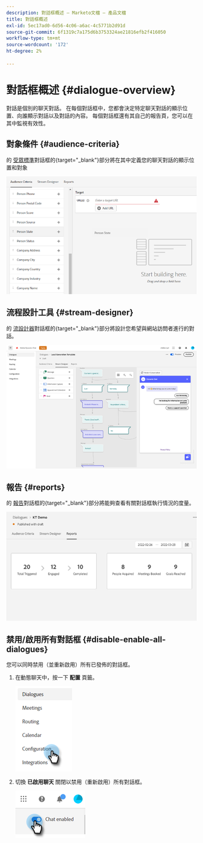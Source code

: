 ```yaml
---
description: 對話框概述 — Marketo文檔 — 產品文檔
title: 對話框概述
exl-id: 5ec17ad0-6d56-4c06-a6ac-4c5771b2d91d
source-git-commit: 6f1319c7a175d6b3753324ae21816efb2f416050
workflow-type: tm+mt
source-wordcount: '172'
ht-degree: 2%

---
```


# 對話框概述 {#dialogue-overview}

對話是個別的聊天對話。 在每個對話框中，您都會決定特定聊天對話的顯示位置、向誰顯示對話以及對話的內容。 每個對話框還有其自己的報告頁，您可以在其中監視有效性。

## 對象條件 {#audience-criteria}

的 [受眾標準](/help/marketo/product-docs/demand-generation/dynamic-chat/dialogues/audience-criteria.md)對話框的{target=&quot;_blank&quot;}部分將在其中定義您的聊天對話的顯示位置和對象

![](assets/dialogue-overview-1.png)

## 流程設計工具 {#stream-designer}

的 [流設計器](/help/marketo/product-docs/demand-generation/dynamic-chat/dialogues/stream-designer.md)對話框的{target=&quot;_blank&quot;}部分將設計您希望與網站訪問者進行的對話。

![](assets/dialogue-overview-2.png)

## 報告 {#reports}

的 [報告](/help/marketo/product-docs/demand-generation/dynamic-chat/dialogues/reports.md)對話框的{target=&quot;_blank&quot;}部分將能夠查看有關對話框執行情況的度量。

![](assets/dialogue-overview-3.png)

## 禁用/啟用所有對話框 {#disable-enable-all-dialogues}

您可以同時禁用（並重新啟用）所有已發佈的對話框。

1. 在動態聊天中，按一下 **配置** 頁籤。

   ![](assets/dialogue-overview-4.png)

1. 切換 **已啟用聊天** 關閉以禁用（重新啟用）所有對話框。

   ![](assets/dialogue-overview-5.png)
